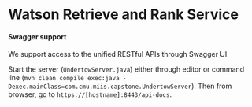 # Watson Retrieve and Rank Service

#### Swagger support

We support access to the unified RESTful APIs through Swagger UI.

Start the server (`UndertowServer.java`) either through editor or command line (`mvn clean compile exec:java -Dexec.mainClass=com.cmu.miis.capstone.UndertowServer`). Then from browser, go to `https://[hostname]:8443/api-docs`.